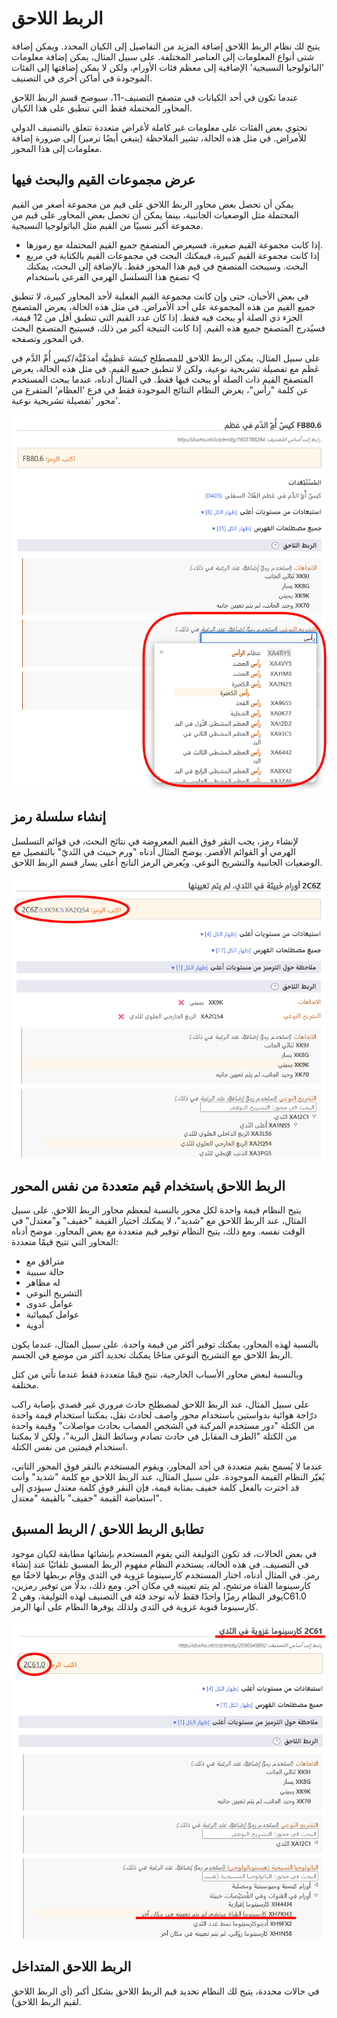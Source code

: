 ﻿# ⁧⁩الربط اللاحق⁧⁩

يتيح لك نظام الربط اللاحق إضافة المزيد من التفاصيل إلى الكيان المحدد. ويمكن إضافة شتى أنواع المعلومات إلى العناصر المختلفة. على سبيل المثال، يمكن إضافة معلومات 'الباثولوجيا النسيجية' الإضافية إلى معظم فئات الأورام، ولكن لا يمكن إضافتها إلى الفئات الموجودة في أماكن أخرى في التصنيف.

عندما تكون في أحد الكيانات في متصفح التصنيف-11، سيوضح قسم الربط اللاحق المحاور المحتملة فقط التي تنطبق على هذا الكيان.

تحتوي بعض الفئات على معلومات غير كاملة لأغراض متعددة تتعلق بالتصنيف الدولي للأمراض. في مثل هذه الحالة، تشير الملاحظة ⁧⁩(ينبغي أيضًا ترميز)⁧⁩ إلى ضرورة إضافة معلومات إلى هذا المحور. 

## ⁧⁩عرض مجموعات القيم والبحث فيها

يمكن أن تحصل بعض محاور الربط اللاحق على قيم من مجموعة أصغر من القيم المحتملة مثل ⁧⁩الوضعيات الجانبية⁧⁩، بينما يمكن أن تحصل بعض المحاور على قيم من مجموعة أكبر نسبيًا من القيم مثل ⁧⁩الباثولوجيا النسيجية⁧⁩. 

- إذا كانت مجموعة القيم صغيرة، فسيعرض المتصفح جميع القيم المحتملة مع رموزها. 
- إذا كانت مجموعة القيم كبيرة، فيمكنك البحث في مجموعات القيم بالكتابة في مربع البحث. وسيبحث المتصفح في قيم هذا المحور فقط. بالإضافة إلى البحث، يمكنك تصفح هذا التسلسل الهرمي الفرعي باستخدام ◁

في بعض الأحيان، حتى وإن كانت مجموعة القيم الفعلية لأحد المحاور كبيرة، لا تنطبق جميع القيم من هذه المجموعة على أحد الأمراض. في مثل هذه الحالة، يعرض المتصفح الجزء ذي الصلة أو يبحث فيه فقط. إذا كان عدد القيم التي تنطبق أقل من 12 قيمة، فسيُدرج المتصفح جميع هذه القيم. إذا كانت النتيجة أكبر من ذلك، فسيتيح المتصفح البحث في المحور وتصفحه. 

على سبيل المثال، يمكن الربط اللاحق للمصطلح ⁧⁩كيسَة عَظمِيَّة أمدَمِّيَّة/كيس أُمِّ الدَّم في عَظم⁧⁩ مع ⁧⁩تفصيلة تشريحية نوعية⁧⁩، ولكن لا تنطبق جميع القيم. في مثل هذه الحالة، يعرض المتصفح القيم ذات الصلة أو يبحث فيها فقط. في المثال أدناه، عندما يبحث المستخدم عن كلمة "رأس"، يعرض النظام النتائج الموجودة فقط في فرع 'العظام' المتفرع من محور 'تفصيلة تشريحية نوعية'.

![screenshot of the postcoordination search results](img/postcoordination-search.png "Postcoordination search results")

## ⁧⁩إنشاء سلسلة رمز⁧⁩

لإنشاء رمز، يجب النقر فوق القيم المعروضة في نتائج البحث، في قوائم التسلسل الهرمي أو القوائم الأقصر. يوضح المثال أدناه "ورم خبيث في الثَديّ" بالتفصيل مع الوضعيات الجانبية والتشريح النوعي. ويُعرض الرمز الناتج أعلى يسار قسم الربط اللاحق. 

![screenshot of how to build a code string](img/building-code-string.png "Building a code string")

## الربط اللاحق باستخدام قيم متعددة من نفس المحور

يتيح النظام قيمة واحدة لكل محور بالنسبة لمعظم محاور الربط اللاحق. على سبيل المثال، عند الربط اللاحق مع "شديد"، لا يمكنك اختيار القيمة "خفيف" و"معتدل" في الوقت نفسه. ومع ذلك، يتيح النظام توفير قيم متعددة مع بعض المحاور. موضح أدناه المحاور التي تتيح قيمًا متعددة:

- مترافق مع
- حالة سببية
- له مظاهر
- التشريح النوعي
- عوامل عدوى
- عوامل كيميائية
- أدوية

بالنسبة لهذه المحاور، يمكنك توفير أكثر من قيمة واحدة. على سبيل المثال، عندما يكون الربط اللاحق مع التشريح النوعي متاحًا يمكنك تحديد أكثر من موضع في الجسم.

وبالنسبة لبعض محاور الأسباب الخارجية، نتيح قيمًا متعددة فقط عندما تأتي من كتل مختلفة.

على سبيل المثال، عند الربط اللاحق لمصطلح ⁧⁩حادث مروري غير قصدي بإصابة راكب درّاجة هوائية بدواستين⁧⁩ باستخدام محور ⁧⁩واصف لحادث نقل⁧⁩، يمكننا استخدام قيمة واحدة من الكتلة "دور مستخدم المركبة في الشخص المصاب بحادث مواصلات" وقيمة واحدة من الكتلة "الطرف المقابل في حادث تصادم وسائط النقل البرية"، ولكن لا يمكننا استخدام قيمتين من نفس الكتلة.

عندما لا يُسمح بقيم متعددة في أحد المحاور، ويقوم المستخدم بالنقر فوق المحور الثاني، يُغيّر النظام القيمة الموجودة. على سبيل المثال، عند الربط اللاحق مع كلمة "شديد" وأنت قد اخترت بالفعل كلمة ⁧⁩خفيف⁧⁩ بمثابة قيمة، فإن النقر فوق كلمة ⁧⁩معتدل⁧⁩ سيؤدي إلى استعاضة القيمة "خفيف" بالقيمة "معتدل". 

## تطابق الربط اللاحق / الربط المسبق

في بعض الحالات، قد تكون التوليفة التي يقوم المستخدم بإنشائها مطابقة لكيان موجود في التصنيف. في هذه الحالة، يستخدم النظام مفهوم الربط المسبق تلقائيًا عند إنشاء رمز. في المثال أدناه، اختار المستخدم ⁧⁩كارسينوما غزوية في الثدي⁧⁩ وقام بربطها لاحقًا مع ⁧⁩كارسينوما القناة مرتشح، لم يتم تعيينه في مكان آخر⁧⁩. ومع ذلك، بدلًا من توفير رمزين، يوفر النظام رمزًا واحدًا فقط لأنه توجد فئة في التصنيف لهذه التوليفة، وهي ⁧⁩2C61.0 كارسينوما قنوية غزوية في الثدي⁧⁩ ولذلك يوفرها النظام على أنها الرمز. 

![screenshot of the pre-coordination equivalence](img/pre-coordination.png "Pre-coordination equivalence")

## ⁧⁩الربط اللاحق المتداخل⁧⁩

في حالات محددة، يتيح لك النظام تحديد قيم الربط اللاحق بشكل أكبر (أي الربط اللاحق لقيم الربط اللاحق). 